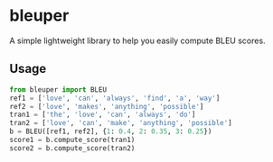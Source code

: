 # bleuper
A simple lightweight library to help you easily compute BLEU scores.
## Usage
```python
from bleuper import BLEU
ref1 = ['love', 'can', 'always', 'find', 'a', 'way']
ref2 = ['love', 'makes', 'anything', 'possible']
tran1 = ['the', 'love', 'can', 'always', 'do']
tran2 = ['love', 'can', 'make', 'anything', 'possible']
b = BLEU([ref1, ref2], {1: 0.4, 2: 0.35, 3: 0.25})
score1 = b.compute_score(tran1)
score2 = b.compute_score(tran2)
```
